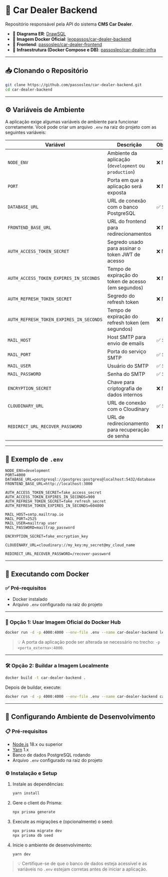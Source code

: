 # 🚗 Car Dealer Backend

Repositório responsável pela API do sistema **CMS Car Dealer**.

- 🔗 **Diagrama ER**: [DrawSQL](https://drawsql.app/teams/leo-57/diagrams/car-dealer)
- 🔗 **Imagem Docker Oficial**: [leopassos/car-dealer-backend](https://hub.docker.com/r/leopassos/car-dealer-backend)
- 🔗 **Frontend**: [passosleo/car-dealer-frontend](https://github.com/passosleo/car-dealer-frontend)
- 🔗 **Infraestrutura (Docker Compose e DB)**: [passosleo/car-dealer-infra](https://github.com/passosleo/car-dealer-infra)

---

## 📥 Clonando o Repositório

```bash
git clone https://github.com/passosleo/car-dealer-backend.git
cd car-dealer-backend
```

---

## ⚙️ Variáveis de Ambiente

A aplicação exige algumas variáveis de ambiente para funcionar corretamente. Você pode criar um arquivo `.env` na raiz do projeto com as seguintes variáveis:

| Variável                                | Descrição                                             | Obrigatório? |
| --------------------------------------- | ----------------------------------------------------- | ------------ |
| `NODE_ENV`                              | Ambiente da aplicação (`development` ou `production`) | ❌ Não       |
| `PORT`                                  | Porta em que a aplicação será exposta                 | ❌ Não       |
| `DATABASE_URL`                          | URL de conexão com o banco PostgreSQL                 | ✅ Sim       |
| `FRONTEND_BASE_URL`                     | URL do frontend para redirecionamentos                | ❌ Não       |
| `AUTH_ACCESS_TOKEN_SECRET`              | Segredo usado para assinar o token JWT de acesso      | ❌ Não       |
| `AUTH_ACCESS_TOKEN_EXPIRES_IN_SECONDS`  | Tempo de expiração do token de acesso (em segundos)   | ❌ Não       |
| `AUTH_REFRESH_TOKEN_SECRET`             | Segredo do refresh token                              | ❌ Não       |
| `AUTH_REFRESH_TOKEN_EXPIRES_IN_SECONDS` | Tempo de expiração do refresh token (em segundos)     | ❌ Não       |
| `MAIL_HOST`                             | Host SMTP para envio de emails                        | ✅ Sim       |
| `MAIL_PORT`                             | Porta do serviço SMTP                                 | ✅ Sim       |
| `MAIL_USER`                             | Usuário do SMTP                                       | ✅ Sim       |
| `MAIL_PASSWORD`                         | Senha do SMTP                                         | ✅ Sim       |
| `ENCRYPTION_SECRET`                     | Chave para criptografia de dados internos             | ❌ Não       |
| `CLOUDINARY_URL`                        | URL de conexão com o Cloudinary                       | ✅ Sim       |
| `REDIRECT_URL_RECOVER_PASSWORD`         | URL de redirecionamento para recuperação de senha     | ❌ Não       |

---

## 📄 Exemplo de `.env`

```dotenv
NODE_ENV=development
PORT=4000
DATABASE_URL=postgresql://postgres:postgres@localhost:5432/database
FRONTEND_BASE_URL=http://localhost:3000

AUTH_ACCESS_TOKEN_SECRET=fake_access_secret
AUTH_ACCESS_TOKEN_EXPIRES_IN_SECONDS=900
AUTH_REFRESH_TOKEN_SECRET=fake_refresh_secret
AUTH_REFRESH_TOKEN_EXPIRES_IN_SECONDS=604800

MAIL_HOST=smtp.mailtrap.io
MAIL_PORT=2525
MAIL_USER=mailtrap_user
MAIL_PASSWORD=mailtrap_password

ENCRYPTION_SECRET=fake_encryption_key

CLOUDINARY_URL=cloudinary://my_key:my_secret@my_cloud_name

REDIRECT_URL_RECOVER_PASSWORD=/recover-password
```

---

## 🐳 Executando com Docker

### ✅ Pré-requisitos

- Docker instalado
- Arquivo `.env` configurado na raiz do projeto

---

### 🚀 Opção 1: Usar Imagem Oficial do Docker Hub

```bash
docker run -d -p 4000:4000 --env-file .env --name car-dealer-backend leopassos/car-dealer-backend:latest
```

> 💡 A porta da aplicação pode ser alterada se necessário no trecho: `-p <porta_externa>:4000`.

---

### 🛠️ Opção 2: Buildar a Imagem Localmente

```bash
docker build -t car-dealer-backend .
```

Depois de buildar, execute:

```bash
docker run -d -p 4000:4000 --env-file .env --name car-dealer-backend car-dealer-backend
```

---

## 🧰 Configurando Ambiente de Desenvolvimento

### 📋 Pré-requisitos

- [Node.js](https://nodejs.org/) 18.x ou superior
- [Yarn](https://yarnpkg.com/) 1.x
- Banco de dados PostgreSQL rodando
- Arquivo `.env` configurado na raiz do projeto

### ⚙️ Instalação e Setup

1. Instale as dependências:

   ```bash
   yarn install
   ```

2. Gere o client do Prisma:

   ```bash
   npx prisma generate
   ```

3. Execute as migrações e (opcionalmente) o seed:

   ```bash
   npx prisma migrate dev
   npx prisma db seed
   ```

4. Inicie o ambiente de desenvolvimento:

   ```bash
   yarn dev
   ```

> 💡 Certifique-se de que o banco de dados esteja acessível e as variáveis no `.env` estejam corretas antes de iniciar a aplicação.
